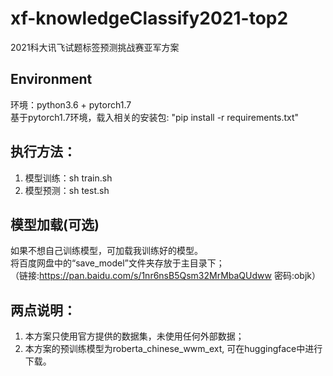 # xf-knowledgeClassify2021-top2
2021科大讯飞试题标签预测挑战赛亚军方案


## Environment
环境：python3.6 + pytorch1.7 \
基于pytorch1.7环境，载入相关的安装包: "pip install -r requirements.txt"


## 执行方法：

1. 模型训练：sh train.sh
2. 模型预测：sh test.sh

## 模型加载(可选)
如果不想自己训练模型，可加载我训练好的模型。\
将百度网盘中的“save_model”文件夹存放于主目录下；\
（链接:https://pan.baidu.com/s/1nr6nsB5Qsm32MrMbaQUdww  密码:objk）


## 两点说明：

1. 本方案只使用官方提供的数据集，未使用任何外部数据；
2. 本方案的预训练模型为roberta_chinese_wwm_ext, 可在huggingface中进行下载。
